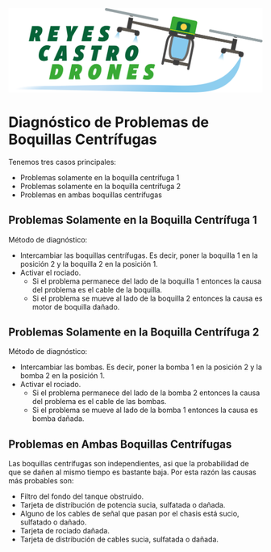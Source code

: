 ![Reyes Castro Drones](../Reyes-Castro-Drones_LOGO.png "Reyes Castro Drones")

# Diagnóstico de Problemas de Boquillas Centrífugas

Tenemos tres casos principales:
* Problemas solamente en la boquilla centrífuga 1
* Problemas solamente en la boquilla centrífuga 2
* Problemas en ambas boquillas centrífugas

## Problemas Solamente en la Boquilla Centrífuga 1

Método de diagnóstico:
* Intercambiar las boquillas centrífugas. Es decir, poner la boquilla 1 en la posición 2 y la boquilla 2 en la posición 1.
* Activar el rociado. 
  * Si el problema permanece del lado de la boquilla 1 entonces la causa del problema es el cable de la boquilla.
  * Si el problema se mueve al lado de la boquilla 2 entonces la causa es motor de boquilla dañado.

## Problemas Solamente en la Boquilla Centrífuga 2

Método de diagnóstico:
* Intercambiar las bombas. Es decir, poner la bomba 1 en la posición 2 y la bomba 2 en la posición 1.
* Activar el rociado. 
  * Si el problema permanece del lado de la bomba 2 entonces la causa del problema es el cable de las bombas.
  * Si el problema se mueve al lado de la bomba 1 entonces la causa es bomba dañada.

## Problemas en Ambas Boquillas Centrífugas

Las boquillas centrífugas son independientes, asi que la probabilidad de que se dañen al mismo tiempo es bastante baja. Por esta razón las causas más probables son:
* Filtro del fondo del tanque obstruido.
* Tarjeta de distribución de potencia sucia, sulfatada o dañada.
* Alguno de los cables de señal que pasan por el chasis está sucio, sulfatado o dañado.
* Tarjeta de rociado dañada.
* Tarjeta de distribución de cables sucia, sulfatada o dañada.